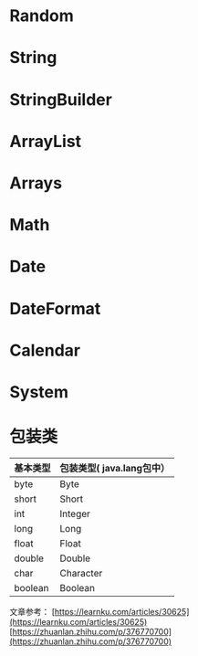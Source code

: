 # Random
# String
# StringBuilder
# ArrayList
# Arrays
# Math
# Date
# DateFormat
# Calendar
# System
# 包装类
| 基本类型 | 包装类型( java.lang包中） |
| --- | --- |
| byte | Byte |
| short | Short |
| int | Integer |
| long | Long |
| float | Float |
| double | Double |
| char | Character |
| boolean | Boolean |

文章参考： 
[https://learnku.com/articles/30625](https://learnku.com/articles/30625)
[https://zhuanlan.zhihu.com/p/376770700](https://zhuanlan.zhihu.com/p/376770700)


